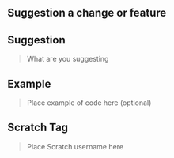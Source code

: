 ## Suggestion a change or feature

## Suggestion
> What are you suggesting

## Example
> Place example of code here (optional)

## Scratch Tag
> Place Scratch username here
